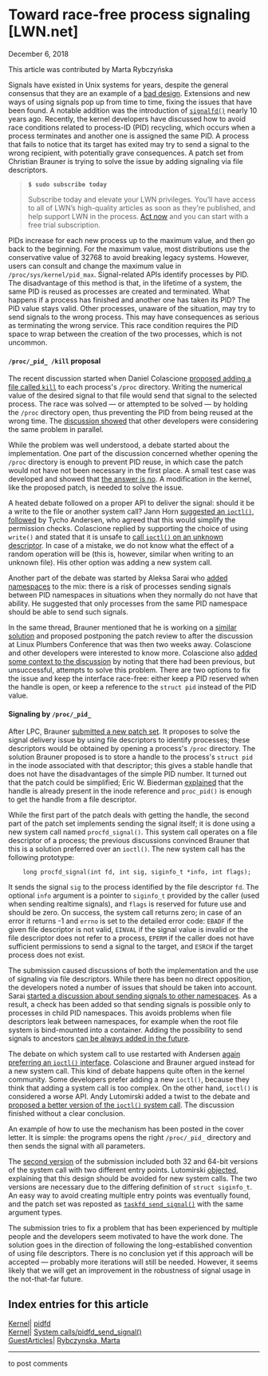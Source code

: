 # Toward race-free process signaling [LWN.net]

December 6, 2018

This article was contributed by Marta Rybczyńska

Signals have existed in Unix systems for years, despite the general consensus that they are an example of a [bad design](/Articles/414618/). Extensions and new ways of using signals pop up from time to time, fixing the issues that have been found. A notable addition was the introduction of [`signalfd()`](http://man7.org/linux/man-pages/man2/signalfd.2.html) nearly 10 years ago. Recently, the kernel developers have discussed how to avoid race conditions related to process-ID (PID) recycling, which occurs when a process terminates and another one is assigned the same PID. A process that fails to notice that its target has exited may try to send a signal to the wrong recipient, with potentially grave consequences. A patch set from Christian Brauner is trying to solve the issue by adding signaling via file descriptors.

> **`$ sudo subscribe today`**
> 
> Subscribe today and elevate your LWN privileges. You’ll have access to all of LWN’s high-quality articles as soon as they’re published, and help support LWN in the process. [Act now](https://lwn.net/Promo/nst-sudo/claim) and you can start with a free trial subscription. 

PIDs increase for each new process up to the maximum value, and then go back to the beginning. For the maximum value, most distributions use the conservative value of 32768 to avoid breaking legacy systems. However, users can consult and change the maximum value in `/proc/sys/kernel/pid_max`. Signal-related APIs identify processes by PID. The disadvantage of this method is that, in the lifetime of a system, the same PID is reused as processes are created and terminated. What happens if a process has finished and another one has taken its PID? The PID value stays valid. Other processes, unaware of the situation, may try to send signals to the wrong process. This may have consequences as serious as terminating the wrong service. This race condition requires the PID space to wrap between the creation of the two processes, which is not uncommon.

#### `/proc/_pid_ /kill` proposal

The recent discussion started when Daniel Colascione [proposed adding a file called `kill`](/ml/linux-kernel/20181029221037.87724-1-dancol@google.com/) to each process's `/proc` directory. Writing the numerical value of the desired signal to that file would send that signal to the selected process. The race was solved — or attempted to be solved — by holding the `/proc` directory open, thus preventing the PID from being reused at the wrong time. The [discussion showed](/ml/linux-kernel/20181030104037.73t5uz3piywxwmye@gmail.com/) that other developers were considering the same problem in parallel.

While the problem was well understood, a debate started about the implementation. One part of the discussion concerned whether opening the `/proc` directory is enough to prevent PID reuse, in which case the patch would not have not been necessary in the first place. A small test case was developed and showed that [the answer is no](/ml/linux-kernel/CAKOZueuBdY_b=CVk29pzn0NAt9sJtzr6yqx9Y00WCppCm1JFWQ@mail.gmail.com/). A modification in the kernel, like the proposed patch, is needed to solve the issue.

A heated debate followed on a proper API to deliver the signal: should it be a write to the file or another system call? Jann Horn [suggested an `ioctl()`](/ml/linux-kernel/CAG48ez01OWYVqEo+Qf65scG7a-48tDM4Gh3BOUKY+-b9g+9itw@mail.gmail.com/), [followed](/ml/linux-kernel/20181031181717.GD2180@cisco/) by Tycho Andersen, who agreed that this would simplify the permission checks. Colascione replied by supporting the choice of using `write()` and stated that it is unsafe to [call `ioctl()` on an unknown descriptor](/ml/linux-kernel/CAKOZuetdSK8jhD1snja8p4AQTNPrLOugQrVn642RCH8S4QBGFg@mail.gmail.com/). In case of a mistake, we do not know what the effect of a random operation will be (this is, however, similar when writing to an unknown file). His other option was adding a new system call.

Another part of the debate was started by Aleksa Sarai who [added namespaces](/ml/linux-kernel/20181030050012.u43lcvydy6nom3ul@yavin/) to the mix: there is a risk of processes sending signals between PID namespaces in situations when they normally do not have that ability. He suggested that only processes from the same PID namespace should be able to send such signals.

In the same thread, Brauner mentioned that he is working on a [similar solution](/ml/linux-kernel/20181030103910.mnzot3zcoh6j7did@gmail.com/) and proposed postponing the patch review to after the discussion at Linux Plumbers Conference that was then two weeks away. Colascione and other developers were interested to know more. Colascione also [added some context to the discussion](/ml/linux-kernel/CAKOZuesuj6HyX-Y6J7wJ73PB_EuoKc2OB68nYzWY-08i+M+z-g@mail.gmail.com/) by noting that there had been previous, but unsuccessful, attempts to solve this problem. There are two options to fix the issue and keep the interface race-free: either keep a PID reserved when the handle is open, or keep a reference to the `struct pid` instead of the PID value.

#### Signaling by `/proc/_pid_`

After LPC, Brauner [submitted a new patch set](/ml/linux-kernel/20181119103241.5229-1-christian@brauner.io/). It proposes to solve the signal delivery issue by using file descriptors to identify processes; these descriptors would be obtained by opening a process's `/proc` directory. The solution Brauner proposed is to store a handle to the process's `struct pid` in the inode associated with that descriptor; this gives a stable handle that does not have the disadvantages of the simple PID number. It turned out that the patch could be simplified; Eric W. Biederman [explained](/ml/linux-kernel/87o9ak28nl.fsf@xmission.com/) that the handle is already present in the inode reference and `proc_pid()` is enough to get the handle from a file descriptor.

While the first part of the patch deals with getting the handle, the second part of the patch set implements sending the signal itself; it is done using a new system call named `procfd_signal()`. This system call operates on a file descriptor of a process; the previous discussions convinced Brauner that this is a solution preferred over an `ioctl()`. The new system call has the following prototype:
    
    
        long procfd_signal(int fd, int sig, siginfo_t *info, int flags);
    

It sends the signal `sig` to the process identified by the file descriptor `fd`. The optional `info` argument is a pointer to `siginfo_t` provided by the caller (used when sending realtime signals), and `flags` is reserved for future use and should be zero. On success, the system call returns zero; in case of an error it returns -1 and `errno` is set to the detailed error code: `EBADF` if the given file descriptor is not valid, `EINVAL` if the signal value is invalid or the file descriptor does not refer to a process, `EPERM` if the caller does not have sufficient permissions to send a signal to the target, and `ESRCH` if the target process does not exist.

The submission caused discussions of both the implementation and the use of signaling via file descriptors. While there has been no direct opposition, the developers noted a number of issues that should be taken into account. Sarai [started a discussion about sending signals to other namespaces](/ml/linux-kernel/20181119202857.k5zw742xjfrw677j@yavin/). As a result, a check has been added so that sending signals is possible only to processes in child PID namespaces. This avoids problems when file descriptors leak between namespaces, for example when the root file system is bind-mounted into a container. Adding the possibility to send signals to ancestors [can be always added in the future](/ml/linux-kernel/20181121213946.GA10795@mail.hallyn.com/).

The debate on which system call to use restarted with Andersen [again preferring an `ioctl()` interface](/ml/linux-kernel/20181119223954.GA4992@cisco/). Colascione and Brauner argued instead for a new system call. This kind of debate happens quite often in the kernel community. Some developers prefer adding a new `ioctl()`, because they think that adding a system call is too complex. On the other hand, `ioctl()` is considered a worse API. Andy Lutomirski added a twist to the debate and [proposed a better version of the `ioctl()` system call](/ml/linux-kernel/CALCETrWyuQvTtksN1J1XbCFPka_rLOaFqa5W==EvGQvoaf9f3Q@mail.gmail.com/). The discussion finished without a clear conclusion.

An example of how to use the mechanism has been posted in the cover letter. It is simple: the programs opens the right `/proc/_pid_` directory and then sends the signal with all parameters.

The [second version](/ml/linux-kernel/20181120105124.14733-1-christian@brauner.io/) of the submission included both 32 and 64-bit versions of the system call with two different entry points. Lutomirski [objected](/ml/linux-kernel/CALCETrWnQNMQcCmFZrftVVYgAMW6DT3gyxvVb_v9_enUCUkHiw@mail.gmail.com/), explaining that this design should be avoided for new system calls. The two versions are necessary due to the differing definition of `struct siginfo_t`. An easy way to avoid creating multiple entry points was eventually found, and the patch set was reposted as [`taskfd_send_signal()`](/ml/linux-kernel/20181206121858.12215-1-christian@brauner.io/) with the same argument types. 

The submission tries to fix a problem that has been experienced by multiple people and the developers seem motivated to have the work done. The solution goes in the direction of following the long-established convention of using file descriptors. There is no conclusion yet if this approach will be accepted — probably more iterations will still be needed. However, it seems likely that we will get an improvement in the robustness of signal usage in the not-that-far future.

  
Index entries for this article  
---  
[Kernel](/Kernel/Index)| [pidfd](/Kernel/Index#pidfd)  
[Kernel](/Kernel/Index)| [System calls/pidfd_send_signal()](/Kernel/Index#System_calls-pidfd_send_signal)  
[GuestArticles](/Archives/GuestIndex/)| [Rybczynska, Marta](/Archives/GuestIndex/#Rybczynska_Marta)  
  


* * *

to post comments 
